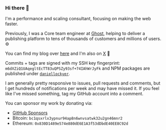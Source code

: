 ### Hi there 👋

I'm a performance and scaling consultant, focusing on making the web faster.

Previously, I was a Core team engineer at [Ghost](https://ghost.org), helping to deliver a publishing platform to tens of thousands of customers and millions of users. :gear:

You can find my blog over [here](https://daniellockyer.com) and I'm also on [X](https://x.com/daniellockyer) :star2:

Commits + tags are signed with my SSH key fingerprint: `m6dXZiQ1UAqegltEcTT83uQPSZy93sf+74IAhWrJyFk` and NPM packages are published under [`daniellockyer`](https://www.npmjs.com/~daniellockyer).

I am generally pretty responsive to issues, pull requests and comments, but I get hundreds of notifications per week and may have missed it. If you feel like I've missed something, tag my GitHub account into a comment.

You can sponsor my work by donating via:

* [GitHub Sponsors](https://github.com/sponsors/daniellockyer)
* Bitcoin: `bc1qsxrlx3ypnur94ap8n6wnvsatwk32u2gn46mnr2`
* Ethereum: `0x830D1489e574e880dE6E1A3f53dDbdE40EE8C92d`
